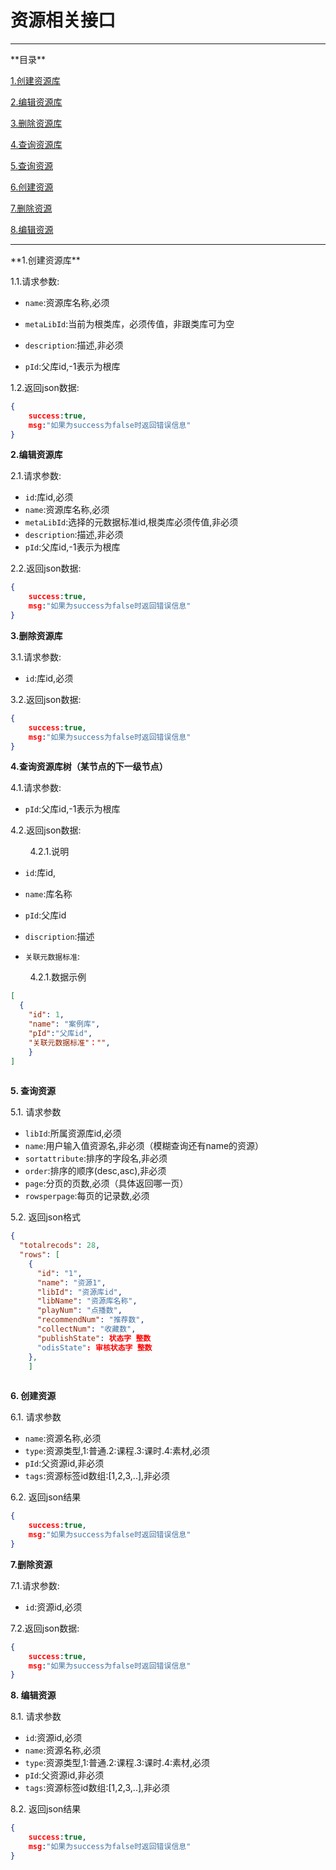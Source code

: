 资源相关接口
===================
<hr/>
**目录**

[1.创建资源库](#t1)

[2.编辑资源库](#t2)

[3.删除资源库](#t3)

[4.查询资源库](#t4)

[5.查询资源](#t5)

[6.创建资源](#t6)

[7.删除资源](#t7)

[8.编辑资源](#t8)

<hr/>
<a name="t1">**1.创建资源库**</a>

1.1.请求参数:
    
* `name`:资源库名称,必须
        
* `metaLibId`:当前为根类库，必须传值，非跟类库可为空
* `description`:描述,非必须

* `pId`:父库id,-1表示为根库
        
1.2.返回json数据:

```json
{
    success:true,
    msg:"如果为success为false时返回错误信息"
}
```

<a name="t2">**2.编辑资源库**</a>

2.1.请求参数:

* `id`:库id,必须
* `name`:资源库名称,必须
* `metaLibId`:选择的元数据标准id,根类库必须传值,非必须
* `description`:描述,非必须
* `pId`:父库id,-1表示为根库

2.2.返回json数据:

```json
{
    success:true,
    msg:"如果为success为false时返回错误信息"
}
```

<a name="t3">**3.删除资源库**</a>

3.1.请求参数:

* `id`:库id,必须

3.2.返回json数据:

```json
{
    success:true,
    msg:"如果为success为false时返回错误信息"
}
```

<a name="t4">**4.查询资源库树（某节点的下一级节点）**</a>

4.1.请求参数:

* `pId`:父库id,-1表示为根库

4.2.返回json数据:

&nbsp;&nbsp;&nbsp;&nbsp;&nbsp;&nbsp;&nbsp;&nbsp;4.2.1.说明

* `id`:库id,

* `name`:库名称

* `pId`:父库id

* `discription`:描述

* `关联元数据标准`:

&nbsp;&nbsp;&nbsp;&nbsp;&nbsp;&nbsp;&nbsp;&nbsp;4.2.1.数据示例

```json
[
  {
    "id": 1,
    "name": "案例库",
    "pId":"父库id",
    "关联元数据标准"："",
    }
]
  
```

<a name='t5'>**5. 查询资源**</a>

5.1. 请求参数

* `libId`:所属资源库id,必须
* `name`:用户输入值资源名,非必须（模糊查询还有name的资源）
* `sortattribute`:排序的字段名,非必须
* `order`:排序的顺序(desc,asc),非必须
* `page`:分页的页数,必须（具体返回哪一页）
* `rowsperpage`:每页的记录数,必须

5.2. 返回json格式
```json
{
  "totalrecods": 28,
  "rows": [
    {
      "id": "1",
      "name": "资源1",
      "libId": "资源库id",
      "libName": "资源库名称",
      "playNum": "点播数",
      "recommendNum": "推荐数",
      "collectNum": "收藏数",
      "publishState": 状态字 整数
      "odisState": 审核状态字 整数
    },
	]
    
```

<a name='t6'>**6. 创建资源**</a>

6.1. 请求参数

* `name`:资源名称,必须
* `type`:资源类型,1:普通.2:课程.3:课时.4:素材,必须
* `pId`:父资源id,非必须
* `tags`:资源标签id数组:[1,2,3,..],非必须

6.2. 返回json结果

```json
{
    success:true,
    msg:"如果为success为false时返回错误信息"
}
```

<a name="t7">**7.删除资源**</a>

7.1.请求参数:

* `id`:资源id,必须

7.2.返回json数据:

```json
{
    success:true,
    msg:"如果为success为false时返回错误信息"
}
```

<a name='t8'>**8. 编辑资源**</a>

8.1. 请求参数

* `id`:资源id,必须
* `name`:资源名称,必须
* `type`:资源类型,1:普通.2:课程.3:课时.4:素材,必须
* `pId`:父资源id,非必须
* `tags`:资源标签id数组:[1,2,3,..],非必须

8.2. 返回json结果

```json
{
    success:true,
    msg:"如果为success为false时返回错误信息"
}
```


